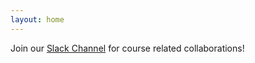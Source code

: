 ```yaml
---
layout: home
---
```

Join our [Slack Channel](purs3-hss.slack.com) for course related collaborations!
